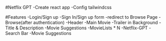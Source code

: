 #Netflix GPT
-Create react app
-Config tailwindcss





#Features
-Login/Sign up
   -Sign In/Sign up form
   -redirect to Browse Page
-Browse(after authentication)
   -Header
   -Main Movie 
      -Trailer in Background
      -Title & Description
      -Movie Suggestions
         -MovieLists * N
-Netflix-GPT
    -Search Bar
    -Movie Suggestions